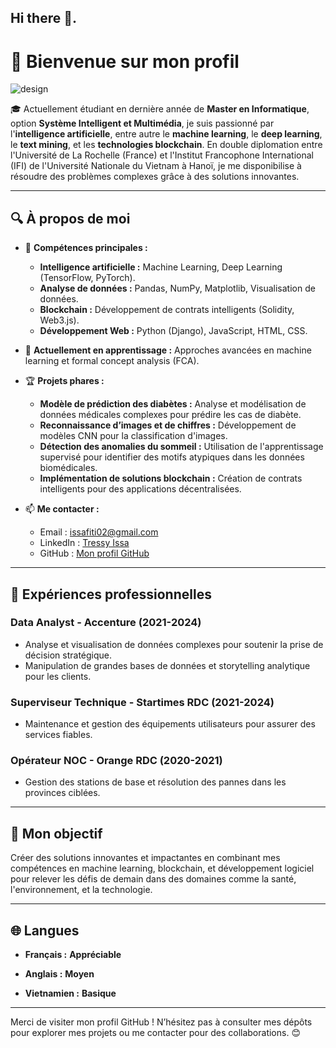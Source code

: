 ## Hi there 👋.
# 👋 Bienvenue sur mon profil 

![design](https://github.com/user-attachments/assets/d29ec9e3-f9ae-4bfb-830e-cc71c3e2c078)

🎓 Actuellement étudiant en dernière année de **Master en Informatique**, option **Système Intelligent et Multimédia**,
je suis passionné par l'**intelligence artificielle**, entre autre le **machine learning**, le **deep learning**, le **text mining**, et les **technologies blockchain**.
En double diplomation entre l'Université de La Rochelle (France) et l'Institut Francophone International (IFI) de l'Université Nationale du Vietnam à Hanoï,
je me disponibilise à résoudre des problèmes complexes grâce à des solutions innovantes.  

---

## 🔍 À propos de moi  

- 🌟 **Compétences principales :**  
  - **Intelligence artificielle :** Machine Learning, Deep Learning (TensorFlow, PyTorch).  
  - **Analyse de données :** Pandas, NumPy, Matplotlib, Visualisation de données.  
  - **Blockchain :** Développement de contrats intelligents (Solidity, Web3.js).  
  - **Développement Web :** Python (Django), JavaScript, HTML, CSS.  

- 🌱 **Actuellement en apprentissage :** Approches avancées en machine learning et formal concept analysis (FCA).  

- 🏆 **Projets phares :**  
  - **Modèle de prédiction des diabètes :** Analyse et modélisation de données médicales complexes pour prédire les cas de diabète.  
  - **Reconnaissance d’images et de chiffres :** Développement de modèles CNN pour la classification d'images.  
  - **Détection des anomalies du sommeil :** Utilisation de l'apprentissage supervisé pour identifier des motifs atypiques dans les données biomédicales.  
  - **Implémentation de solutions blockchain :** Création de contrats intelligents pour des applications décentralisées.  

- 📫 **Me contacter :**  
  - Email : [issafiti02@gmail.com](mailto:issafiti02@gmail.com)  
  - LinkedIn : [Tressy Issa](https://www.linkedin.com/in/tressyissa-131b591b6)  
  - GitHub : [Mon profil GitHub](https://github.com/TressyIssa)  

---

## 💼 Expériences professionnelles  

### **Data Analyst - Accenture (2021-2024)**  
- Analyse et visualisation de données complexes pour soutenir la prise de décision stratégique.  
- Manipulation de grandes bases de données et storytelling analytique pour les clients.  

### **Superviseur Technique - Startimes RDC (2021-2024)**  
- Maintenance et gestion des équipements utilisateurs pour assurer des services fiables.  

### **Opérateur NOC - Orange RDC (2020-2021)**  
- Gestion des stations de base et résolution des pannes dans les provinces ciblées.  

---

## 🚀 Mon objectif  

Créer des solutions innovantes et impactantes en combinant mes compétences en machine learning,
blockchain, et développement logiciel pour relever les défis de demain dans des domaines comme la santé, l'environnement, et la technologie.  

---

## 🌐 Langues  

- **Français :** **Appréciable**
  
- **Anglais :** **Moyen**
  
- **Vietnamien :** **Basique**

---

Merci de visiter mon profil GitHub ! N’hésitez pas à consulter mes dépôts pour explorer mes projets ou me contacter pour des collaborations. 😊  




<!--
**TressyIssa/TressyIssa** is a ✨ _special_ ✨ repository because its `README.md` (this file) appears on your GitHub profile.

Here are some ideas to get you started:

- 🔭 I’m currently working on ...
- 🌱 I’m currently learning ...
- 👯 I’m looking to collaborate on ...
- 🤔 I’m looking for help with ...
- 💬 Ask me about ...
- 📫 How to reach me: ...
- 😄 Pronouns: ...
- ⚡ Fun fact: ...
-->
